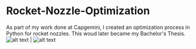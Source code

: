 # Rocket-Nozzle-Optimization
As part of my work done at Capgemini, I created an optimization process in Python for rocket nozzles. This woud later became my Bachelor's Thesis.
![alt text]([https://...Dark.png](https://github.com/rescolarandres/Rocket-Nozzle-Optimization/blob/main/mach_kernel.png))  |  ![alt text]([https://...Ocean.png](https://github.com/rescolarandres/Rocket-Nozzle-Optimization/blob/main/wall_contour.png))
